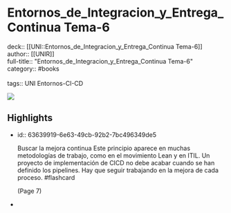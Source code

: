 # Entornos_de_Integracion_y_Entrega_Continua Tema-6

deck:: [[UNI::Entornos_de_Integracion_y_Entrega_Continua Tema-6]]\
author:: [[UNIR]]\
full-title:: "Entornos_de_Integracion_y_Entrega_Continua Tema-6"\
category:: #books\
\
tags:: UNI Entornos-CI-CD  

![](https://readwise-assets.s3.amazonaws.com/media/uploaded_book_covers/profile_22942/400d3dd2-ad46-47b9-88d8-877e311e0299.jpg)
## Highlights
- id:: 63639919-6e63-49cb-92b2-7bc496349de5
  
  Buscar la mejora continua Este principio aparece en muchas metodologías de trabajo, como en el movimiento Lean y en ITIL. Un proyecto de implementación de CICD no debe acabar cuando se han definido los pipelines. Hay que seguir trabajando en la mejora de cada proceso. #flashcard 
  
  
     (Page 7)
-
